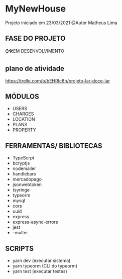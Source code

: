 # MyNewHouse

Projeto iniciado em 23/03/2021
@Autor Matheus Lima

## FASE DO PROJETO

⌚🛠EM DESENVOLVIMENTO

## plano de atividade
https://trello.com/b/bEHRIc8h/projeto-lar-doce-lar

## MÓDULOS

- USERS
- CHARGES
- LOCATION
- PLANS
- PROPERTY

## FERRAMENTAS/ BIBLIOTECAS

- TypeScrpt
- bcryptjs
- nodemailer
- handlebars
- mercadopago
- jsonwebtoken
- tsyringe
- typeorm
- mysql
- cors
- uuid
- express
- express-async-errors
- jest
- -multer

## SCRIPTS

- yarn dev (executar sistema)
- yarn typeorm (CLI do typeorm)
- yarn test (executar testes)
